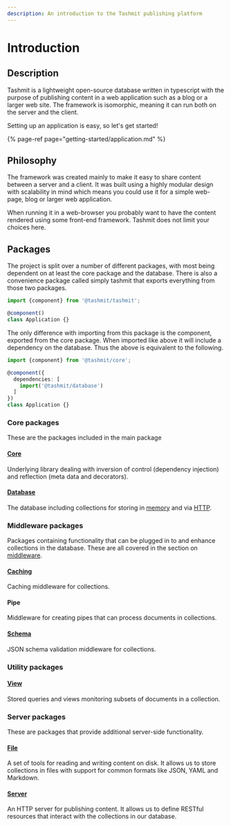 ```yaml
---
description: An introduction to the Tashmit publishing platform
---
```


# Introduction

## Description

Tashmit is a lightweight open-source database written in typescript with the purpose of publishing content in a web application such as a blog or a larger web site. The framework is isomorphic, meaning it can run both on the server and the client.

Setting up an application is easy, so let's get started!

{% page-ref page="getting-started/application.md" %}

## Philosophy

The framework was created mainly to make it easy to share content between a server and a client. It was built using a highly modular design with scalability in mind which means you could use it for a simple web-page, blog or larger web application.

When running it in a web-browser you probably want to have the content rendered using some front-end framework. Tashmit does not limit your choices here.

## Packages

The project is split over a number of different packages, with most being dependent on at least the core package and the database. There is also a convenience package called simply tashmit that exports everything from those two packages.

```typescript
import {component} from '@tashmit/tashmit';

@component()
class Application {}
```

The only difference with importing from this package is the component, exported from the core package. When imported like above it will include a dependency on the database. Thus the above is equivalent to the following.

```typescript
import {component} from '@tashmit/core';

@component({
  dependencies: [
    import('@tashmit/database')
  ]
})
class Application {}
```

### Core packages

These are the packages included in the main package

#### [Core](tashmit/core/)

Underlying library dealing with inversion of control \(dependency injection\) and reflection \(meta data and decorators\).

#### [Database](tashmit/database/)

The database including collections for storing in [memory](tashmit/database/collections/memory.md) and via [HTTP](tashmit/database/collections/http.md).

### Middleware packages

Packages containing functionality that can be plugged in to and enhance collections in the database. These are all covered in the section on [middleware](tashmit/database/middleware.md).

#### [Caching](tashmit/database/middleware.md#caching)

Caching middleware for collections.

#### Pipe

Middleware for creating pipes that can process documents in collections.

#### [Schema](tashmit/database/middleware.md#validation)

JSON schema validation middleware for collections.

### Utility packages

#### [View](tashmit/views/) <a id="view"></a>

Stored queries and views monitoring subsets of documents in a collection.

### Server packages

These are packages that provide additional server-side functionality.

#### [File](tashmit/file/)

A set of tools for reading and writing content on disk. It allows us to store collections in files with support for common formats like JSON, YAML and Markdown.

#### [Server](tashmit/server.md)

An HTTP server for publishing content. It allows us to define RESTful resources that interact with the collections in our database.



